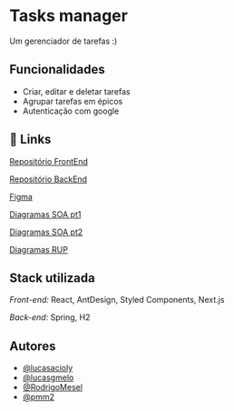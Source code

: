 # Tasks manager

Um gerenciador de tarefas :)


## Funcionalidades

- Criar, editar e deletar tarefas
- Agrupar tarefas em épicos
- Autenticação com google



## 🔗 Links
[Repositório FrontEnd](https://github.com/lucasgmelo/habiting)

[Repositório BackEnd](https://github.com/lucasacioly/tasks-manager)

[Figma](https://www.figma.com/file/cUCzaQh6hjB6Bj0STDFqpz/Tasks-Manager?type=design&node-id=0%3A1&mode=design&t=6w9Z3371dmRGQQ8y-1)

[Diagramas SOA pt1](https://online.visual-paradigm.com/share.jsp?id=323636343737312d31#diagram:workspace=acnbcjhx&proj=0&id=1)

[Diagramas SOA pt2](https://online.visual-paradigm.com/share.jsp?id=323636343737312d32#diagram:workspace=acnbcjhx&proj=0&id=2)

[Diagramas RUP](https://online.visual-paradigm.com/share.jsp?id=323636343737312d33#diagram:workspace=acnbcjhx&proj=0&id=3)
## Stack utilizada

*Front-end:* React, AntDesign, Styled Components, Next.js

*Back-end:* Spring, H2


## Autores

- [@lucasacioly](https://github.com/lucasacioly)
- [@lucasgmelo](https://github.com/lucasgmelo)
- [@RodrigoMesel](https://github.com/RodrigoMesel)
- [@pmm2](https://github.com/pmm2)
